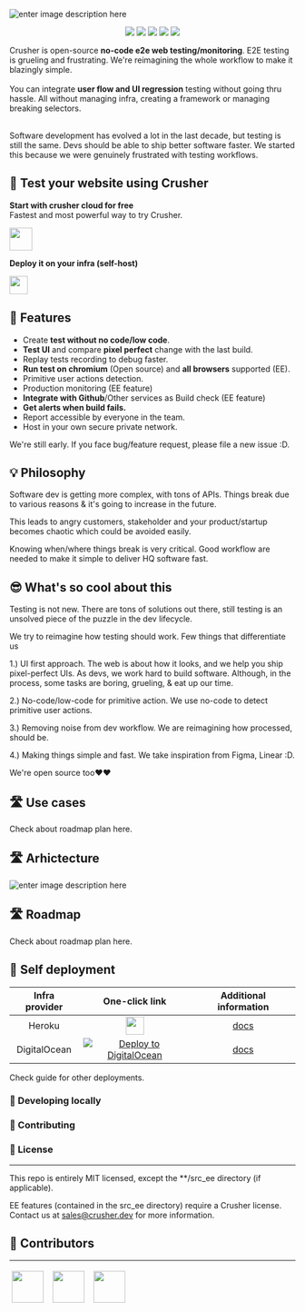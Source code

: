 
![enter image description here](https://i.imgur.com/rCZuyav.png)

<p align="center">  
    <a href="https://github.com/badges/shields/graphs/contributors" alt="Contributors">  
        <img src="https://img.shields.io/badge/license-MIT-%23373737?style=flat-square&color=ff3db6" /></a>  
    <a href="#backers" alt="Backers on Open Collective">  
        <img src="https://img.shields.io/badge/node-%3E=%2014.0.0-brightgreen?style=flat-square" /></a>  
            <a href="#backers" alt="Backers on Open Collective">  
        <img src="https://img.shields.io/github/last-commit/crusherdev/crusher?color=8e3dff&style=flat-square" /></a>  
                    <a href="#backers" alt="Backers on Open Collective">  
                <img src="https://img.shields.io/docker/image-size/7296823551/test?style=flat-square" /></a>  
                                    <a href="#backers" alt="Backers on Open Collective">  
                                <img src="https://img.shields.io/npm/types/typescript?style=flat-square" /></a>  
</p>  


Crusher is open-source **no-code e2e web testing/monitoring**. E2E testing is grueling and frustrating. We're reimagining the whole workflow to make it blazingly simple.
<br/><br/>
You can integrate **user flow and UI regression** testing without going thru hassle. All without managing infra, creating a framework or managing breaking selectors.

<br/>
Software development has evolved a lot in the last decade, but testing is still the same. Devs should be able to ship better software faster. We started this because we were genuinely frustrated with testing workflows.

## 🚀 Test your website using Crusher

**Start with crusher cloud for free**  
Fastest and most powerful way to try Crusher.

<img src="https://i.imgur.com/BUYY8Jp.png" height="40px"/>  

**Deploy it on your infra (self-host)**

<img src="https://images.prismic.io/www-static/3c99429b-3cb5-43d6-91e5-c0f686e3e6ab_do-btn-blue+%281%29.png?auto=compress,format" height="32px"/>  

## 🔮 Features

-   Create **test without no code/low code**.
-   **Test UI** and compare **pixel perfect** change with the last build.
-   Replay tests recording to debug faster.
-   **Run test on chromium** (Open source) and **all browsers** supported (EE).
-   Primitive user actions detection.
-   Production monitoring (EE feature)
-   **Integrate with Github**/Other services as Build check (EE feature)
-   **Get alerts when build fails.**
-  Report accessible by everyone in the team.
-   Host in your own secure private network.

We're still early. If you face bug/feature request, please file a new issue :D.

## 💡 Philosophy

Software dev is getting more complex, with tons of APIs. Things break due to various reasons & it's going to increase in the future.

This leads to angry customers, stakeholder and your product/startup becomes chaotic which could be avoided easily.

Knowing when/where things break is very critical. Good workflow are needed to make it simple to deliver HQ software fast.


## 😎 What's so cool about this


Testing is not new. There are tons of solutions out there, still testing is an unsolved piece of the puzzle in the dev lifecycle.

We try to reimagine how testing should work. Few things that differentiate us

1.) UI first approach. The web is about how it looks, and we help you ship pixel-perfect UIs. As devs, we work hard to build software. Although, in the process, some tasks are boring, grueling, & eat up our time.

2.) No-code/low-code for primitive action. We use no-code to detect primitive user actions.

3.) Removing noise from dev workflow. We are reimagining how processed, should be.

4.) Making things simple and fast. We take inspiration from Figma, Linear :D.

We're open source too❤️❤️
## 🛣️ Use cases

Check about roadmap plan here.


## 🛣️ Arhictecture


![enter image description here](https://i.imgur.com/wzU5fUO.png)


## 🛣️ Roadmap

Check about roadmap plan here.

## 🧱 Self deployment

| **Infra provider** | **One-click link** | **Additional information** |  
| :----------------: | :------------------------------------------------------------------------------------------------------------------------------------------------------------------------------------------------------------------------------: | :------------------------------------------------------------------------------------------------------------------------------------------------: |  
|       Heroku       | [<img src="https://www.herokucdn.com/deploy/button.svg" height="32px"/>](https://heroku.com/deploy?template=https://github.com/crusherdev/crusher)                                        | [docs](https://hasura.io/docs/latest/graphql/core/guides/deployment/heroku-one-click.html)                             |  
|    DigitalOcean    | [![Deploy to DigitalOcean](https://graphql-engine-cdn.hasura.io/img/create_hasura_droplet_200px.png)](https://marketplace.digitalocean.com/apps/hasura?action=deploy&refcode=c4d9092d2c48&utm_source=hasura&utm_campaign=readme) | [docs](https://hasura.io/docs/latest/graphql/core/guides/deployment/digital-ocean-one-click.html#hasura-graphql-engine-digitalocean-one-click-app) |  

Check guide for other deployments.

### 📝 Developing locally



### 📝 Contributing


### 📝 License

<hr/>  
This repo is entirely MIT licensed, except the **/src_ee directory (if applicable).



EE features (contained in the src_ee directory) require a Crusher license. Contact us at [sales@crusher.dev](mailto:sales@crusher.dev) for more information.

## 🤝 Contributors

<hr/>  
<p float="left">  

<img src="https://avatars.githubusercontent.com/u/6849438?v=4" height="56" style="margin: 4px;"/> &nbsp;<img src="https://avatars.githubusercontent.com/u/16796008?v=4" height="56" style="margin: 4px;"/> &nbsp;<img src="https://avatars.githubusercontent.com/u/51117080?v=4" height="56" style="margin: 4px;"/>  

</p>